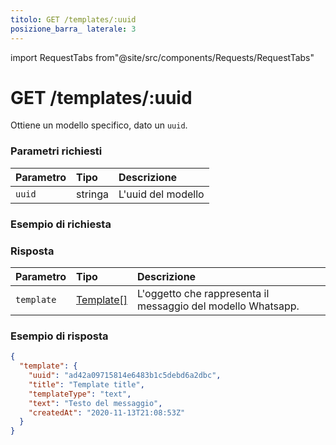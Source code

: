 ```yaml
---
titolo: GET /templates/:uuid
posizione_barra_ laterale: 3
---
```


import RequestTabs from"@site/src/components/Requests/RequestTabs"

# GET /templates/:uuid

Ottiene un modello specifico, dato un `uuid`.

### Parametri richiesti

| Parametro | Tipo    | Descrizione        |
| :-------- | :------ | :----------------- |
| `uuid`    | stringa | L'uuid del modello |

### Esempio di richiesta

<RequestTabs endpoint='templates_api' request="get_template" />

### Risposta

| Parametro  | Tipo                                               | Descrizione                                                  |
| :--------- | :------------------------------------------------- | :----------------------------------------------------------- |
| `template` | [Template[]](/api/reference/object_types/template) | L'oggetto che rappresenta il messaggio del modello Whatsapp. |

### Esempio di risposta

```json title=response.json
{
  "template": {
    "uuid": "ad42a09715814e6483b1c5debd6a2dbc",
    "title": "Template title",
    "templateType": "text",
    "text": "Testo del messaggio",
    "createdAt": "2020-11-13T21:08:53Z"
  }
}
```
